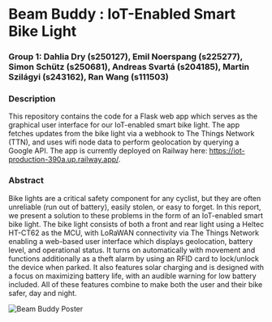 # Beam Buddy : IoT-Enabled Smart Bike Light

### **Group 1**: Dahlia Dry (s250127), Emil Noerspang (s225277), Simon Schütz (s250681), Andreas Svartá (s204185), Martin Szilágyi (s243162), Ran Wang (s111503)

### Description
This repository contains the code for a Flask web app which serves as the graphical user interface for our IoT-enabled smart bike light. The app fetches updates from the bike light via a webhook to The Things Network (TTN), and uses wifi node data to perform geolocation by querying a Google API. The app is currently deployed on Railway here: https://iot-production-390a.up.railway.app/. 

### Abstract

Bike lights are a critical safety component for any cyclist, but they are often unreliable (run out of battery), easily stolen, or easy to forget. In this report, we present a solution to these problems in the form of an IoT-enabled smart bike light. The bike light consists of both a front and rear light using a Heltec HT-CT62 as the MCU, with LoRaWAN connectivity via The Things Network enabling a web-based user interface which displays geolocation, battery level, and operational status. It turns on automatically with movement and functions additionally as a theft alarm by using an RFID card to lock/unlock the device when parked. It also features solar charging and is designed with a focus on maximizing battery life, with an audible warning for low battery included. All of these features combine to make both the user and their bike safer, day and night.

![Beam Buddy Poster]()